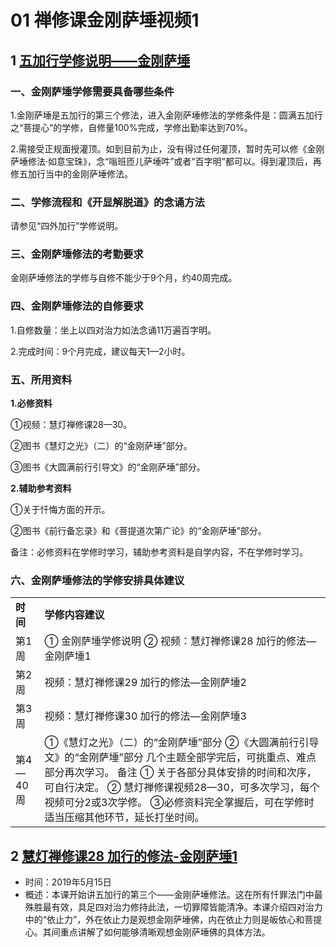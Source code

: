 # 01 禅修课金刚萨埵视频1

## 1 [五加行学修说明——金刚萨埵](https://www.fohuifayu.com/index.php/huideng-jiangtang/chanxiuke/zen-04/8658-zen04-jgsd)

### 一、金刚萨埵学修需要具备哪些条件

1.金刚萨埵是五加行的第三个修法，进入金刚萨埵修法的学修条件是：圆满五加行之“菩提心”的学修，自修量100%完成，学修出勤率达到70%。

2.需接受正规面授灌顶。如到目前为止，没有得过任何灌顶，暂时先可以修《金刚萨埵修法·如意宝珠》，念“嗡班匝儿萨埵吽”或者“百字明”都可以。得到灌顶后，再修五加行当中的金刚萨埵修法。

### 二、学修流程和《开显解脱道》的念诵方法

请参见“四外加行”学修说明。

### 三、金刚萨埵修法的考勤要求

金刚萨埵修法的学修与自修不能少于9个月，约40周完成。

### 四、金刚萨埵修法的自修要求

1.自修数量：坐上以四对治力如法念诵11万遍百字明。

2.完成时间：9个月完成，建议每天1—2小时。

### 五、所用资料

**1.必修资料** 

①视频：慧灯禅修课28—30。

②图书《慧灯之光》（二）的“金刚萨埵”部分。

③图书《大圆满前行引导文》的“金刚萨埵”部分。

**2.辅助参考资料**

①关于忏悔方面的开示。

②图书《前行备忘录》和《菩提道次第广论》的“金刚萨埵”部分。

备注：必修资料在学修时学习，辅助参考资料是自学内容，不在学修时学习。

### 六、金刚萨埵修法的学修安排具体建议 

|   |   |
|---|---|
|**时间**|**学修内容建议**|
|第1周|① 金刚萨埵学修说明  ② 视频：慧灯禅修课28 加行的修法—金刚萨埵1|
|第2周|视频：慧灯禅修课29 加行的修法—金刚萨埵2|
|第3周|视频：慧灯禅修课30 加行的修法—金刚萨埵3|
|第4—40周|①《慧灯之光》（二）的“金刚萨埵”部分  ②《大圆满前行引导文》的“金刚萨埵”部分  几个主题全部学完后，可挑重点、难点部分再次学习。  备注  ① 关于各部分具体安排的时间和次序，可自行决定。  ② 慧灯禅修课视频28—30，可多次学习，每个视频可分2或3次学修。  ③必修资料完全掌握后，可在学修时适当压缩其他环节，延长打坐时间。|

## 2 [慧灯禅修课28 加行的修法-金刚萨埵1](https://www.fohuifayu.com/index.php/huideng-jiangtang/fofa-jianxiu/jingangsaduo-de-xiufa/8804-l19006)

- 时间：2019年5月15日
- 概述：本课开始讲五加行的第三个——金刚萨埵修法。这在所有忏罪法门中最殊胜最有效，具足四对治力修持此法，一切罪障皆能清净。本课介绍四对治力中的“依止力”，外在依止力是观想金刚萨埵佛，内在依止力则是皈依心和菩提心。其间重点讲解了如何能够清晰观想金刚萨埵佛的具体方法。
